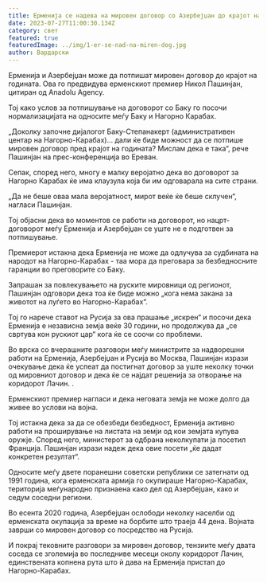 ```yaml
---
title: Ерменија се надева на мировен договор со Азербејџан до крајот на годината
date: 2023-07-27T11:00:30.134Z
category: свет
featured: true
featuredImage: ../img/1-er-se-nad-na-miren-dog.jpg
author: Вардарски
---
```

Ерменија и Азербејџан може да потпишат мировен договор до крајот на годината. Ова го предвидува ерменскиот премиер Никол Пашинјан, цитиран од Anadolu Agency.

Тој како услов за потпишување на договорот со Баку го посочи нормализацијата на односите меѓу Баку и Нагорно Карабах.

„Доколку започне дијалогот Баку-Степанакерт (административен центар на Нагорно-Карабах)... дали ќе биде можност да се потпише мировен договор пред крајот на годината? Мислам дека е така“, рече Пашинјан на прес-конференција во Ереван.

Сепак, според него, многу е малку веројатно дека во договорот за Нагорно Карабах ќе има клаузула која би им одговарала на сите страни.

„Да не беше оваа мала веројатност, мирот веќе ќе беше склучен“, нагласи Пашинјан.

Тој објасни дека во моментов се работи на договорот, но нацрт-договорот меѓу Ерменија и Азербејџан се уште не е подготвен за потпишување.

Премиерот истакна дека Ерменија не може да одлучува за судбината на народот на Нагорно-Карабах - таа мора да преговара за безбедносните гаранции во преговорите со Баку.

Запрашан за повлекувањето на руските мировници од регионот, Пашинјан одговори дека тоа ќе биде можно „кога нема закана за животот на луѓето во Нагорно-Карабах“.

Тој го нарече ставот на Русија за ова прашање „искрен“ и посочи дека Ерменија е независна земја веќе 30 години, но продолжува да „се свртува кон рускиот цар“ кога ќе се соочи со проблеми.

Во врска со вчерашните разговори меѓу министрите за надворешни работи на Ерменија, Азербејџан и Русија во Москва, Пашинјан изрази очекување дека ќе успеат да постигнат договор за уште неколку точки од мировниот договор и дека ќе се најдат решенија за отворање на коридорот Лачин. .

Ерменскиот премиер нагласи и дека неговата земја не може долго да живее во услови на војна.

Тој истакна дека за да се обезбеди безбедност, Ерменија активно работи на проширување на листата на земји од кои земјата купува оружје. Според него, министерот за одбрана неколкупати ја посетил Франција. Пашинјан изрази надеж дека овие посети „ќе дадат конкретен резултат“.

Односите меѓу двете поранешни советски републики се затегнати од 1991 година, кога ерменската армија го окупираше Нагорно-Карабах, територија меѓународно признаена како дел од Азербејџан, како и седум соседни региони.

Во есента 2020 година, Азербејџан ослободи неколку населби од ерменската окупација за време на борбите што траеја 44 дена. Војната заврши со мировен договор со посредство на Русија.

И покрај тековните разговори за мировен договор, тензиите меѓу двата соседа се зголемија во последниве месеци околу коридорот Лачин, единствената копнена рута што ѝ дава на Ерменија пристап до Нагорно-Карабах.